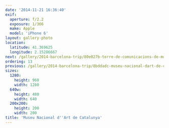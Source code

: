 ```yaml
---
date: '2014-11-21 16:36:40'
exif:
  aperture: f/2.2
  exposure: 1/366
  make: Apple
  model: 'iPhone 6'
layout: gallery-photo
location:
  latitude: 41.369625
  longitude: 2.15286667
next: /gallery/2014-barcelona-trip/80e027b-torre-de-comunicacions-de-montjuic
ordering: 13
previous: /gallery/2014-barcelona-trip/8bddadc-museu-nacional-dart-de-catalunya
sizes:
  1280:
    height: 960
    width: 1280
  640w:
    height: 480
    width: 640
  200x200:
    height: 200
    width: 200
title: 'Museu Nacional d''Art de Catalunya'
---
```

